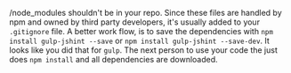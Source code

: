 /node_modules shouldn't be in your repo. Since these files are handled by npm and owned by third party developers, it's usually added to your `.gitignore` file. A better work flow, is to save the dependencies with `npm install gulp-jshint --save` or `npm install gulp-jshint --save-dev`. It looks like you did that for `gulp`. The next person to use your code the just does `npm install` and all dependencies are downloaded.